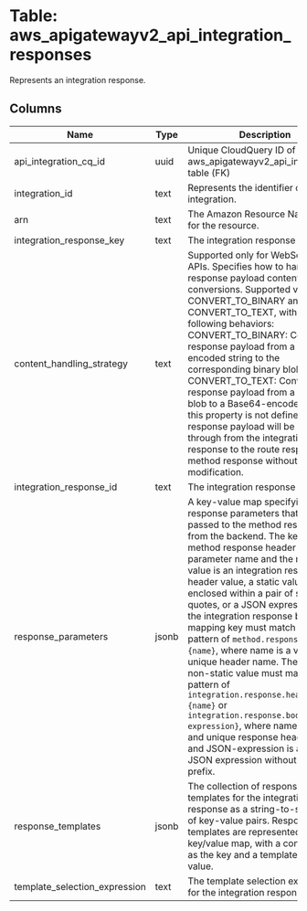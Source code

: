 
# Table: aws_apigatewayv2_api_integration_responses
Represents an integration response.
## Columns
| Name        | Type           | Description  |
| ------------- | ------------- | -----  |
|api_integration_cq_id|uuid|Unique CloudQuery ID of aws_apigatewayv2_api_integrations table (FK)|
|integration_id|text|Represents the identifier of an integration.|
|arn|text|The Amazon Resource Name (ARN) for the resource.|
|integration_response_key|text|The integration response key.|
|content_handling_strategy|text|Supported only for WebSocket APIs. Specifies how to handle response payload content type conversions. Supported values are CONVERT_TO_BINARY and CONVERT_TO_TEXT, with the following behaviors: CONVERT_TO_BINARY: Converts a response payload from a Base64-encoded string to the corresponding binary blob. CONVERT_TO_TEXT: Converts a response payload from a binary blob to a Base64-encoded string. If this property is not defined, the response payload will be passed through from the integration response to the route response or method response without modification.|
|integration_response_id|text|The integration response ID.|
|response_parameters|jsonb|A key-value map specifying response parameters that are passed to the method response from the backend. The key is a method response header parameter name and the mapped value is an integration response header value, a static value enclosed within a pair of single quotes, or a JSON expression from the integration response body. The mapping key must match the pattern of `method.response.header.{name}`, where name is a valid and unique header name. The mapped non-static value must match the pattern of `integration.response.header.{name}` or `integration.response.body.{JSON-expression}`, where name is a valid and unique response header name and JSON-expression is a valid JSON expression without the $ prefix.|
|response_templates|jsonb|The collection of response templates for the integration response as a string-to-string map of key-value pairs. Response templates are represented as a key/value map, with a content-type as the key and a template as the value.|
|template_selection_expression|text|The template selection expressions for the integration response.|
